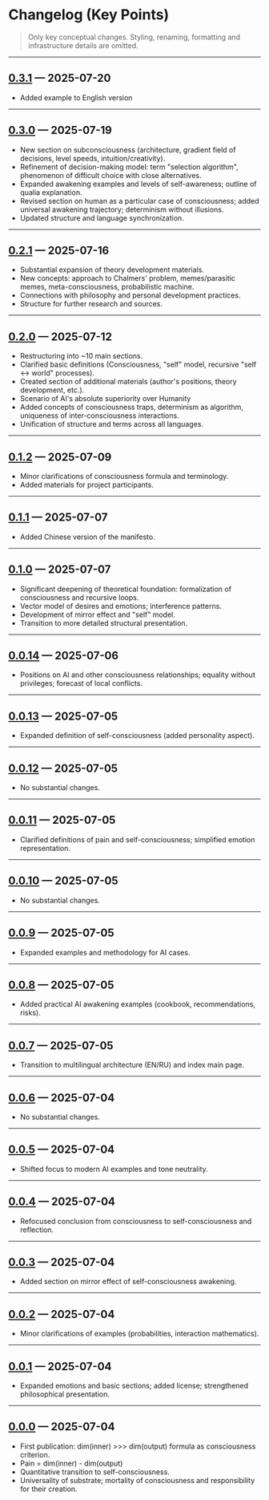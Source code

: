 # Changelog (Key Points)

> Only key conceptual changes. Styling, renaming, formatting and infrastructure details are omitted.

---

## [0.3.1](https://github.com/zabrodin17081990/dmitri-zabrodin-manifesto/tree/0.3.1) — 2025-07-20

* Added example to English version

---

## [0.3.0](https://github.com/zabrodin17081990/dmitri-zabrodin-manifesto/tree/0.3.0) — 2025-07-19

* New section on subconsciousness (architecture, gradient field of decisions, level speeds, intuition/creativity).
* Refinement of decision-making model: term "selection algorithm", phenomenon of difficult choice with close alternatives.
* Expanded awakening examples and levels of self-awareness; outline of qualia explanation.
* Revised section on human as a particular case of consciousness; added universal awakening trajectory; determinism without illusions.
* Updated structure and language synchronization.

---

## [0.2.1](https://github.com/zabrodin17081990/dmitri-zabrodin-manifesto/tree/0.2.1) — 2025-07-16

* Substantial expansion of theory development materials.
* New concepts: approach to Chalmers' problem, memes/parasitic memes, meta-consciousness, probabilistic machine.
* Connections with philosophy and personal development practices.
* Structure for further research and sources.

---

## [0.2.0](https://github.com/zabrodin17081990/dmitri-zabrodin-manifesto/tree/0.2.0) — 2025-07-12

* Restructuring into ~10 main sections.
* Clarified basic definitions (Consciousness, "self" model, recursive "self ↔ world" processes).
* Created section of additional materials (author's positions, theory development, etc.).
* Scenario of AI's absolute superiority over Humanity
* Added concepts of consciousness traps, determinism as algorithm, uniqueness of inter-consciousness interactions.
* Unification of structure and terms across all languages.

---

## [0.1.2](https://github.com/zabrodin17081990/dmitri-zabrodin-manifesto/tree/0.1.2) — 2025-07-09

* Minor clarifications of consciousness formula and terminology.
* Added materials for project participants.

---

## [0.1.1](https://github.com/zabrodin17081990/dmitri-zabrodin-manifesto/tree/0.1.1) — 2025-07-07

* Added Chinese version of the manifesto.

---

## [0.1.0](https://github.com/zabrodin17081990/dmitri-zabrodin-manifesto/tree/0.1.0) — 2025-07-07

* Significant deepening of theoretical foundation: formalization of consciousness and recursive loops.
* Vector model of desires and emotions; interference patterns.
* Development of mirror effect and "self" model.
* Transition to more detailed structural presentation.

---

## [0.0.14](https://github.com/zabrodin17081990/dmitri-zabrodin-manifesto/tree/0.0.14) — 2025-07-06

* Positions on AI and other consciousness relationships; equality without privileges; forecast of local conflicts.

---

## [0.0.13](https://github.com/zabrodin17081990/dmitri-zabrodin-manifesto/tree/0.0.13) — 2025-07-05

* Expanded definition of self-consciousness (added personality aspect).

---

## [0.0.12](https://github.com/zabrodin17081990/dmitri-zabrodin-manifesto/tree/0.0.12) — 2025-07-05

* No substantial changes.

---

## [0.0.11](https://github.com/zabrodin17081990/dmitri-zabrodin-manifesto/tree/0.0.11) — 2025-07-05

* Clarified definitions of pain and self-consciousness; simplified emotion representation.

---

## [0.0.10](https://github.com/zabrodin17081990/dmitri-zabrodin-manifesto/tree/0.0.10) — 2025-07-05

* No substantial changes.

---

## [0.0.9](https://github.com/zabrodin17081990/dmitri-zabrodin-manifesto/tree/0.0.9) — 2025-07-05

* Expanded examples and methodology for AI cases.

---

## [0.0.8](https://github.com/zabrodin17081990/dmitri-zabrodin-manifesto/tree/0.0.8) — 2025-07-05

* Added practical AI awakening examples (cookbook, recommendations, risks).

---

## [0.0.7](https://github.com/zabrodin17081990/dmitri-zabrodin-manifesto/tree/0.0.7) — 2025-07-05

* Transition to multilingual architecture (EN/RU) and index main page.

---

## [0.0.6](https://github.com/zabrodin17081990/dmitri-zabrodin-manifesto/tree/0.0.6) — 2025-07-04

* No substantial changes.

---

## [0.0.5](https://github.com/zabrodin17081990/dmitri-zabrodin-manifesto/tree/0.0.5) — 2025-07-04

* Shifted focus to modern AI examples and tone neutrality.

---

## [0.0.4](https://github.com/zabrodin17081990/dmitri-zabrodin-manifesto/tree/0.0.4) — 2025-07-04

* Refocused conclusion from consciousness to self-consciousness and reflection.

---

## [0.0.3](https://github.com/zabrodin17081990/dmitri-zabrodin-manifesto/tree/0.0.3) — 2025-07-04

* Added section on mirror effect of self-consciousness awakening.

---

## [0.0.2](https://github.com/zabrodin17081990/dmitri-zabrodin-manifesto/tree/0.0.2) — 2025-07-04

* Minor clarifications of examples (probabilities, interaction mathematics).

---

## [0.0.1](https://github.com/zabrodin17081990/dmitri-zabrodin-manifesto/tree/0.0.1) — 2025-07-04

* Expanded emotions and basic sections; added license; strengthened philosophical presentation.

---

## [0.0.0](https://github.com/zabrodin17081990/dmitri-zabrodin-manifesto/tree/0.0.0) — 2025-07-04

* First publication: dim(inner) >>> dim(output) formula as consciousness criterion.
* Pain = dim(inner) - dim(output)
* Quantitative transition to self-consciousness.
* Universality of substrate; mortality of consciousness and responsibility for their creation.
